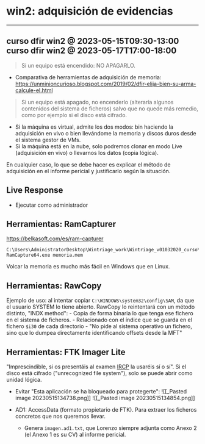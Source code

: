 # win2: adquisición de evidencias
---
curso dfir win2 @ 2023-05-15T09:30-13:00
curso dfir win2 @ 2023-05-17T17:00-18:00
---

> Si un equipo está encendido: NO APAGARLO.
-  Comparativa de herramientas de adquisición de memoria:
  https://unminioncurioso.blogspot.com/2019/02/dfir-elija-bien-su-arma-calcule-el.html
  
> Si un equipo está apagado, no encenderlo (alteraría algunos contenidos del sistema de ficheros) salvo que no quede más remedio, como por ejemplo si el disco está cifrado.

- Si la máquina es virtual, admite los dos modos: bin haciendo la adquisición en vivo o bien llevándome la memoria y discos duros desde el sistema gestor de VMs.
- Si la máquina está en la nube, solo podremos clonar en modo Live (adquisición en vivo) o llevarnos los datos (copia lógica).

En cualquier caso, lo que se debe hacer es explicar el método de adquisición en el informe pericial y justificarlo según la situación.

## Live Response
- Ejecutar como administrador

## Herramientas: RamCapturer
https://belkasoft.com/es/ram-capturer
```
C:\Users\AdministratorDesktop\Wintriage_work\Wintriage_v01032020_curso\Tools> RamCapture64.exe memoria.mem
```
Volcar la memoria es mucho más fácil en Windows que en Linux.

## Herramientas: RawCopy
Ejemplo de uso: al intentar copiar `C:\WINDOWS\system32\config\SAM`, da que el usuario SYSTEM lo tiene abierto.
RawCopy lo reintentará con un método distinto, "INDX method":
	- Copia de forma binaria lo que tenga ese fichero en el sistema de ficheros.
	- Relacionado con el índice que se guarda en el fichero `$i30` de cada directorio
	- "No pide al sistema operativo un fichero, sino que lo dumpea directamente identificando offsets desde la MFT"

## Herramientas: FTK Imager Lite
"Imprescindible, si os presentáis al examen [IRCP](https://certificaciones.securizame.com/ircp/) la usaréis sí o sí".
Si el disco está cifrado ("unrecognized file system"), solo se puede abrir como unidad lógica.

- Evitar "Esta aplicación se ha bloqueado para protegerte":
  ![[_Pasted image 20230515134738.png]]
  ![[_Pasted image 20230515134854.png]]

- AD1: AccessData (formato propietario de FTK). Para extraer los ficheros concretos que nos queremos llevar.
	- Genera `imagen.ad1.txt`, que Lorenzo siempre adjunta como Anexo 2 (el Anexo 1 es su CV) al informe pericial.
